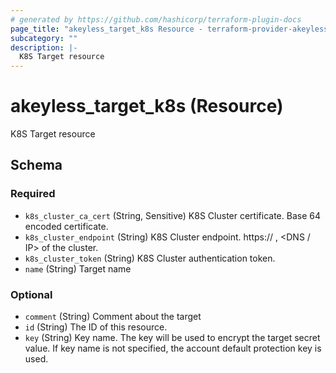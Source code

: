 ```yaml
---
# generated by https://github.com/hashicorp/terraform-plugin-docs
page_title: "akeyless_target_k8s Resource - terraform-provider-akeyless"
subcategory: ""
description: |-
  K8S Target resource
---
```


# akeyless_target_k8s (Resource)

K8S Target resource



<!-- schema generated by tfplugindocs -->
## Schema

### Required

- `k8s_cluster_ca_cert` (String, Sensitive) K8S Cluster certificate. Base 64 encoded certificate.
- `k8s_cluster_endpoint` (String) K8S Cluster endpoint. https:// , <DNS / IP> of the cluster.
- `k8s_cluster_token` (String) K8S Cluster authentication token.
- `name` (String) Target name

### Optional

- `comment` (String) Comment about the target
- `id` (String) The ID of this resource.
- `key` (String) Key name. The key will be used to encrypt the target secret value. If key name is not specified, the account default protection key is used.


